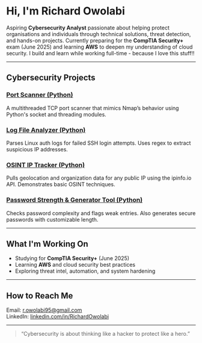 
# Hi, I'm Richard Owolabi

Aspiring **Cybersecurity Analyst** passionate about helping protect organisations and individuals through technical solutions, threat detection, and hands-on projects. Currently preparing for the **CompTIA Security+** exam (June 2025) and learning **AWS** to deepen my understanding of cloud security. 
I build and learn while working full-time - because I love this stuff!!

---

## Cybersecurity Projects

### [Port Scanner (Python)](https://github.com/Rico-95/python-port-scanner)
A multithreaded TCP port scanner that mimics Nmap’s behavior using Python's socket and threading modules.

### [Log File Analyzer (Python)](https://github.com/Rico-95/log-file-analyzer)
Parses Linux auth logs for failed SSH login attempts. Uses regex to extract suspicious IP addresses.

### [OSINT IP Tracker (Python)](https://github.com/Rico-95/osint-ip-tracker)
Pulls geolocation and organization data for any public IP using the ipinfo.io API. Demonstrates basic OSINT techniques.

### [Password Strength & Generator Tool (Python)](https://github.com/Rico-95/password-checker)
Checks password complexity and flags weak entries. Also generates secure passwords with customizable length.

---

## What I'm Working On
- Studying for **CompTIA Security+** (June 2025)
- Learning **AWS** and cloud security best practices
- Exploring threat intel, automation, and system hardening

---

## How to Reach Me
Email: r.owolabi95@gmail.com  
LinkedIn: [linkedin.com/in/RichardOwolabi](https://linkedin.com/in/RichardOwolabi)

---

> “Cybersecurity is about thinking like a hacker to protect like a hero.”
